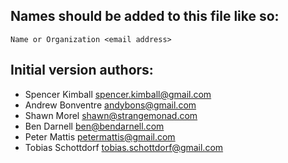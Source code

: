 ## Names should be added to this file like so:
`Name or Organization <email address>`

## Initial version authors:
- Spencer Kimball <spencer.kimball@gmail.com>
- Andrew Bonventre <andybons@gmail.com>
- Shawn Morel <shawn@strangemonad.com>
- Ben Darnell <ben@bendarnell.com>
- Peter Mattis <petermattis@gmail.com>
- Tobias Schottdorf <tobias.schottdorf@gmail.com>
